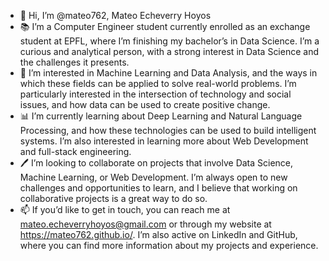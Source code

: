 - 👋 Hi, I’m @mateo762, Mateo Echeverry Hoyos
- 📚 I’m a Computer Engineer student currently enrolled as an exchange student at EPFL, where I’m finishing my bachelor’s in Data Science. I’m a curious and analytical person, with a strong interest in Data Science and the challenges it presents.
- 👀 I’m interested in Machine Learning and Data Analysis, and the ways in which these fields can be applied to solve real-world problems. I’m particularly interested in the intersection of technology and social issues, and how data can be used to create positive change.
- 📊 I’m currently learning about Deep Learning and Natural Language Processing, and how these technologies can be used to build intelligent systems. I’m also interested in learning more about Web Development and full-stack engineering.
- 🖊️ I’m looking to collaborate on projects that involve Data Science, Machine Learning, or Web Development. I’m always open to new challenges and opportunities to learn, and I believe that working on collaborative projects is a great way to do so.
- 📫 If you’d like to get in touch, you can reach me at mateo.echeverryhoyos@gmail.com or through my website at https://mateo762.github.io/. I’m also active on LinkedIn and GitHub, where you can find more information about my projects and experience.

<!---
mateo762/mateo762 is a ✨ special ✨ repository because its `README.md` (this file) appears on your GitHub profile.
You can click the Preview link to take a look at your changes.
--->
